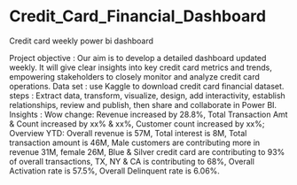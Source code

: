 # Credit_Card_Financial_Dashboard
Credit card weekly power bi dashboard

Project objective : Our aim is to develop a detailed dashboard updated weekly. It will give clear insights into key credit card metrics and trends, empowering stakeholders to closely monitor and analyze credit card operations.
Data set : use Kaggle to download credit card financial dataset.
steps : Extract data, transform, visualize, design, add interactivity, establish relationships, review and publish, then share and collaborate in Power BI.
Insights : Wow change: Revenue increased by 28.8%, Total Transaction Amt & Count increased by xx% & xx%, Customer count increased by xx%; Overview YTD: Overall revenue is 57M, Total interest is 8M, Total transaction amount is 46M, Male customers are contributing more in revenue 31M, female 26M, Blue & Silver credit card are contributing to 93% of overall transactions, TX, NY & CA is contributing to 68%, Overall Activation rate is 57.5%, Overall Delinquent rate is 6.06%.
